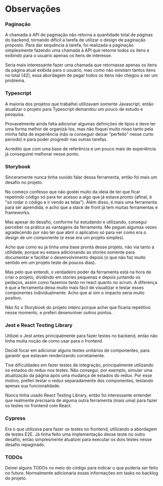 # Observações

### Paginação

A chamada à API de paginação não retorna a quantidade total de páginas do backend, tornando difícil a tarefa de utilizar o design de paginação proposto. Para dar sequência à tarefa, foi realizada a paginação simplesmente fazendo uma chamada à API que retorne todos os itens e exibindo para o usuário apenas os itens de interesse.

Seria mais interessante fazer uma chamada que retornasse apenas os itens da página atual exibida para o usuário, mas como não existiam tantos itens no total (42), essa abordagem de pegar todos os itens não chegou a ser um problema.

### Typescript

A maioria dos projetos que trabalhei utilizavam somente Javascript, então atualizar o projeto para Typescript demandou um pouco de estudo e pesquisa.

Provavelmente ainda falta adicionar algumas definições de tipos e deve ter uma forma melhor de organizá-los, mas não foquei muito nisso tanto pela minha falta de experiência (não ia conseguir deixar "perfeito" nesse curto período) e para poder progredir nas outras tarefas.

Acredito que com uma base de referência e um pouco mais de experiência já conseguirei melhorar nesse ponto.

### Storybook

Sinceramente nunca tinha ouvido falar dessa ferramenta, então foi mais um desafio no projeto.

No começo confesso que não gostei muito da ideia de ter que ficar repetindo código só para ter acesso a algo que já estava pronto (afinal, é "só rodar o código e ir vendo as telas"). Além disso, é mais uma ferramenta para ser aprendida, e acho que a stack de front já tem muitas ferramentas e frameworks.

Mas apesar do desafio, conforme fui estudando e utilizando, consegui perceber na prática as vantagens da ferramenta. Me peguei algumas vezes agradecendo por não ter que abrir o aplicativo só para ver como era o design de um componente (e esse era um projeto simples).

Acho que como eu já tinha uma base pronta desse projeto, não via tanto a utilidade, porque eu estava adicionando as stories somente para documentar e facilitar o desenvolvimento depois (o que não faz muito sentido em um projeto teste de poucos dias).

Mas pelo que entendi, o verdadeiro poder da ferramenta está na hora de criar o projeto, dividindo em stories pequenas e depois juntando os pedaços, assim como fazemos tanto no react quanto no scrum. A diferença é que a ferramenta deixa muito mais fácil de visualizar e testar esses componentes individualmente. Acho que aí sim o impacto seria muito positivo.

Não fiz o Storybook do projeto inteiro porque achei que ficaria repetitivo nesse momento, e preferi desenvolver outros pontos.

### Jest e React Testing Library

Utilizei o Jest antes principalmente para fazer testes no backend, então não tinha muita noção de como usar para o frontend.

Decidi focar em adicionar alguns testes unitários de componentes, para garantir que estavam renderizando corretamente.

Tive dificuldades em fazer testes de integração, principalmente utilizando os estados do redux nos testes. Não consegui, por exemplo, simular uma atualização da página após uma mudança de estados do redux. Por esse motivo, preferi testar o redux separadamente dos componentes, testando apenas sua funcionalidade.

Nunca tinha usado React Testing Library, então foi interessante entender que realmente precisaria de alguma outra ferramenta (mais uma) para fazer os testes no frontend com React.

### Cypress

Era o que utilizava para fazer os testes no frontend, utilizando a abordagem de testes E2E. Já tinha feito uma implementação desse teste no outro desafio, então simplesmente atualizei para executar os dois testes nesse desafio repaginado.

### TODOs

Deixei alguns TODOs no meio do código para indicar o que poderia ser feito no futuro. Normalmente adicionaria essas informações em tasks no backlog do projeto.

